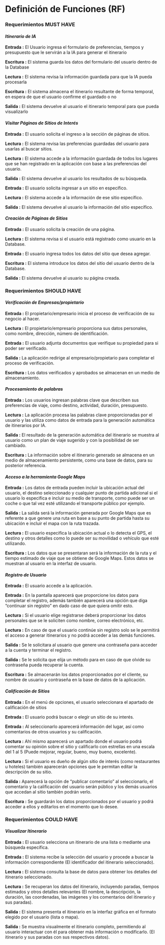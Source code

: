 # Definición de Funciones (RF)

### Requerimientos MUST HAVE

#### *Itinerario de IA*

**Entrada :**
	El Usuario ingresa el formulario de preferencias, tiempos y presupuesto que le servirán a la IA para generar el itinerario

**Escritura :**
	El sistema guarda los datos del formulario del usuario dentro de la Database

**Lectura :**
	El sistema revisa la información guardada para que la IA pueda procesarla

**Escritura :**
	El sistema almacena el itinerario resultante de forma temporal, en espera de que el usuario confirme el guardado o no

**Salida :**
	El sistema devuelve al usuario el itinerario temporal para que pueda visualizarlo


#### *Visitar Páginas de Sitios de Interés*

**Entrada :**
	El usuario solicita el ingreso a la sección de páginas de sitios.

**Lectura :**
	El sistema revisa las preferencias guardadas del usuario para usarlas al buscar sitios.

**Lectura :**
	El sistema accede a la información guardada de todos los lugares que se han registrado en la aplicación con base a las preferencias del usuario.

**Salida :**
	El sistema devuelve al usuario los resultados de su búsqueda.

**Entrada :**
	El usuario solicita ingresar a un sitio en específico.

**Lectura :**
	El sistema accede a la información de ese sitio específico.

**Salida :**
	El sistema devuelve al usuario la información del sitio específico.


#### *Creación de Páginas de Sitios*

**Entrada :**
	El usuario solicita la creación de una página.

**Lectura :**
	El sistema revisa si el usuario está registrado como usuario en la Database.

**Entrada :**
	El usuario ingresa todos los datos del sitio que desea agregar.

**Escritura :**
	El sistema introduce los datos del sitio del usuario dentro de la Database.

**Salida :**
	El sistema devuelve al usuario su página creada.



### Requerimientos SHOULD HAVE

#### *Verificación de Empresas/propietario*

**Entrada :**
	El propietario/empresario inicia el proceso de verificación de su negocio al hacer.

**Lectura :**
	El propietario/empresario proporciona sus datos personales, como nombre, dirección, número de identificación. 

**Entrada :**
	El usuario adjunta documentos que verifique su propiedad para si poder ser verificado.

**Salida :**
	La aplicación redirige al empresario/propietario para completar el proceso de verificación.

**Escritura :**
	Los datos verificados y aprobados se almacenan en un medio de almacenamiento.


#### *Procesamiento de palabras*

**Entrada :**
	Los usuarios ingresan palabras clave que describen sus preferencias de viaje, como destino, actividad, duración, presupuesto.

**Lectura :**
	La aplicación procesa las palabras clave proporcionadas por el usuario y las utiliza como datos de entrada para la generación automática de itinerarios por IA.

**Salida :**
	El resultado de la generación automática del itinerario se muestra al usuario como un plan de viaje sugerido y con la posibilidad de ser cambiado.

**Escritura :**
	La información sobre el itinerario generado se almacena en un medio de almacenamiento persistente, como una base de datos, para su posterior referencia.


#### *Acceso a la herramienta Google Maps*

**Entrada :**
	Los datos de entrada pueden incluir la ubicación actual del usuario, el destino seleccionado y cualquier punto de partida adicional si el usuario lo especifica e incluir su medio de transporte, como puede ser un coche o que tal vez esté utilizando el transporte público por ejemplo.

**Salida :**
	La salida será la información generada por Google Maps que es referente a que genere una ruta en base a su punto de partida hasta su ubicación e incluir el mapa con la ruta trazada.

**Lectura :**
	El usuario especifica la ubicación actual o lo detecta el GPS, el destino y otros detalles como lo puede ser su movilidad o vehículo que esté utilizando.

**Escritura :**
	Los datos que se presentaran será la información de la ruta y el tiempo estimado de viaje que se obtiene de Google Maps. Estos datos se muestran al usuario en la interfaz de usuario.


#### *Registro de Usuario*

**Entrada :**
	El usuario accede a la aplicación.

**Entrada :**
	En la pantalla aparecerá que proporcione los datos para completar el registro, además también aparecerá una opción que diga “continuar sin registro” en dado caso de que quiera omitir esto.

**Lectura :**
	Si el usuario elige registrarse deberá proporcionar los datos personales que se le soliciten como nombre, correo electrónico, etc.

**Lectura :**
	En caso de que el usuario continúe sin registro solo se le permitirá el acceso a generar itinerarios y no podrá acceder a las demás funciones.

**Salida :**
	Se le solicitara al usuario que genere una contraseña para acceder a la cuenta y terminar el registro.

**Salida :**
	Se le solicita que elija un método para en caso de que olvide su contraseña pueda recuperar la cuenta.

**Escritura :**
	Se almacenarán los datos proporcionados por el cliente, su nombre de usuario y contraseña en la base de datos de la aplicación.


#### *Calificación de Sitios*

**Entrada :**
	En el menú de opciones, el usuario seleccionara el apartado de calificación de sitios 

**Entrada :**
	El usuario podrá buscar o elegir un sitio de su interés.

**Entrada :**
	Al seleccionarlo aparecerá información del lugar, así como comentarios de otros usuarios y su calificación.

**Lectura :**
	Ahí mismo aparecerá un apartado donde el usuario podrá comentar su opinión sobre el sitio y calificarlo con estrellas en una escala del 1 al 5 (Puede mejorar, regular, bueno, muy bueno, excelente).

**Lectura :**
	Si el usuario es dueño de algún sitio de interés (como restaurantes u hoteles) también aparecerán opciones que le permitan editar la descripción de su sitio.

**Salida :**
	Aparecerá la opción de “publicar comentario” al seleccionarlo, el comentario y la calificación del usuario serán público y los demás usuarios que accedan al sitio también podrán verlo.

**Escritura :**
	Se guardarán los datos proporcionados por el usuario y podrá acceder a ellos y editarlos en el momento que lo desee.



### Requerimientos COULD HAVE

#### *Visualizar Itinerario*

**Entrada :**
	El usuario selecciona un itinerario de una lista o mediante una búsqueda específica.

**Entrada :**
	El sistema recibe la selección del usuario y procede a buscar la información correspondiente (El identificador del itinerario seleccionado).

**Lectura :**
	El sistema consulta la base de datos para obtener los detalles del itinerario seleccionado.

**Lectura :**
	Se recuperan los datos del itinerario, incluyendo paradas, tiempos estimados y otros detalles relevantes (El nombre, la descripción, la duración, las coordenadas, las imágenes y los comentarios del itinerario y sus paradas).

**Salida :**
	El sistema presenta el itinerario en la interfaz gráfica en el formato elegido por el usuario (lista o mapa).

**Salida :**
	Se muestra visualmente el itinerario completo, permitiendo al usuario interactuar con él para obtener más información o modificarlo. (El itinerario y sus paradas con sus respectivos datos).